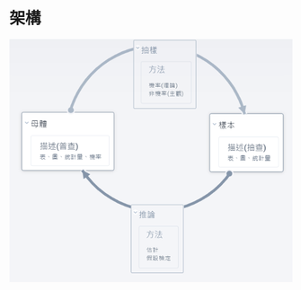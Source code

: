 # 架構

![螢幕擷取畫面 2021-08-21 174538.png](%E6%9E%B6%E6%A7%8B%20cd96a1e158704d92adf738aa2d72b121/%E8%9E%A2%E5%B9%95%E6%93%B7%E5%8F%96%E7%95%AB%E9%9D%A2_2021-08-21_174538.png)